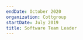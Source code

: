 ```yaml
---
endDate: October 2020
organization: Cottgroup
startDate: July 2019
title: Software Team Leader
---
```

